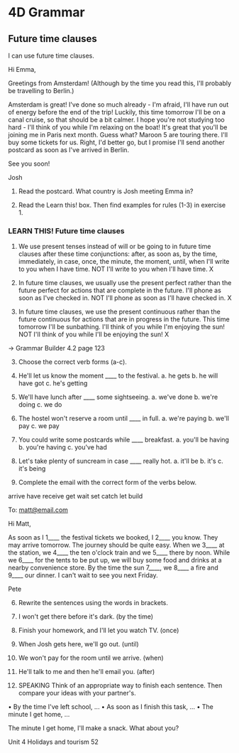 # 4D Grammar

## Future time clauses

I can use future time clauses.

Hi Emma,

Greetings from Amsterdam! (Although by the time you read this, I'll probably be travelling to Berlin.)

Amsterdam is great! I've done so much already - I'm afraid, I'll have run out of energy before the end of the trip! Luckily, this time tomorrow I'll be on a canal cruise, so that should be a bit calmer. I hope you're not studying too hard - I'll think of you while I'm relaxing on the boat! It's great that you'll be joining me in Paris next month. Guess what? Maroon 5 are touring there. I'll buy some tickets for us. Right, I'd better go, but I promise I'll send another postcard as soon as I've arrived in Berlin.

See you soon!

Josh

1. Read the postcard. What country is Josh meeting Emma in?

2. Read the Learn this! box. Then find examples for rules (1-3) in exercise 1.

### LEARN THIS! Future time clauses

1. We use present tenses instead of will or be going to in future time clauses after these time conjunctions:
   after, as soon as, by the time, immediately, in case, once, the minute, the moment, until, when
   I'll write to you when I have time.
   NOT I'll write to you when I'll have time. X

2. In future time clauses, we usually use the present perfect rather than the future perfect for actions that are complete in the future.
   I'll phone as soon as I've checked in.
   NOT I'll phone as soon as I'll have checked in. X

3. In future time clauses, we use the present continuous rather than the future continuous for actions that are in progress in the future.
   This time tomorrow I'll be sunbathing. I'll think of you while I'm enjoying the sun!
   NOT I'll think of you while I'll be enjoying the sun! X

→ Grammar Builder 4.2 page 123

3. Choose the correct verb forms (a-c).

1. He'll let us know the moment ____ to the festival.
   a. he gets    b. he will have got    c. he's getting

2. We'll have lunch after ____ some sightseeing.
   a. we've done    b. we're doing    c. we do

3. The hostel won't reserve a room until ____ in full.
   a. we're paying    b. we'll pay    c. we pay

4. You could write some postcards while ____ breakfast.
   a. you'll be having    b. you're having    c. you've had

5. Let's take plenty of suncream in case ____ really hot.
   a. it'll be    b. it's    c. it's being

4. Complete the email with the correct form of the verbs below.

arrive    have    receive    get    wait
set    catch    let    build

To: matt@email.com

Hi Matt,

As soon as I 1____ the festival tickets we booked, I 2____ you know. They may arrive tomorrow. The journey should be quite easy. When we 3____ at the station, we 4____ the ten o'clock train and we 5____ there by noon. While we 6____ for the tents to be put up, we will buy some food and drinks at a nearby convenience store. By the time the sun 7____, we 8____ a fire and 9____ our dinner. I can't wait to see you next Friday.

Pete

6. Rewrite the sentences using the words in brackets.

1. I won't get there before it's dark. (by the time)
2. Finish your homework, and I'll let you watch TV. (once)
3. When Josh gets here, we'll go out. (until)
4. We won't pay for the room until we arrive. (when)
5. He'll talk to me and then he'll email you. (after)

7. SPEAKING Think of an appropriate way to finish each sentence. Then compare your ideas with your partner's.

• By the time I've left school, ...
• As soon as I finish this task, ...
• The minute I get home, ...

The minute I get home, I'll make a snack. What about you?

Unit 4 Holidays and tourism 52